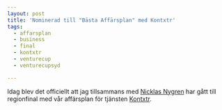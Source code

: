 ```yaml
---
layout: post
title: 'Nominerad till "Bästa Affärsplan" med Kontxtr'
tags:
  - affarsplan
  - business
  - final
  - kontxtr
  - venturecup
  - venturecupsyd

---
```


Idag blev det officiellt att jag tillsammans med <a href="http://mossisen.se/" target="_blank">Nicklas Nygren</a> har gått till regionfinal med vår affärsplan för tjänsten <a href="https://kontxtr.com" target="_blank">Kontxtr</a>.
